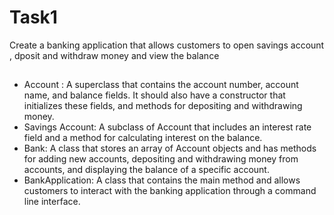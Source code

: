 # Task1
Create a banking application that allows customers to open savings account , dposit and withdraw money and view the balance   
## 
* Account : A superclass that contains the account number, account name, and balance fields. It should also have a constructor that initializes these fields, and methods for depositing and withdrawing money.
* Savings Account: A subclass of Account that includes an interest rate field and a method for calculating interest on the balance.
* Bank: A class that stores an array of Account objects and has methods for adding new accounts, depositing and withdrawing money from accounts, and displaying the balance of a specific account.
* BankApplication: A class that contains the main method and allows customers to interact with the banking application through a command line interface.
